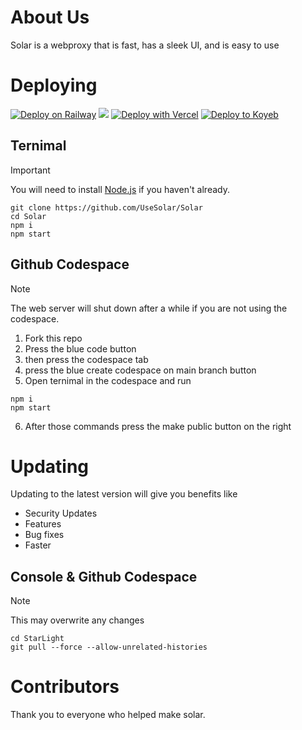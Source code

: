 # About Us

Solar is a webproxy that is fast, has a sleek UI, and is easy to use

# Deploying

[![Deploy on Railway](https://binbashbanana.github.io/deploy-buttons/buttons/remade/railway.svg)](https://railway.app/template/h7StcI?referralCode=u82tqg)
<a href="https://render.com/deploy?repo=https://github.com/usesolar/solar">
<img src="https://raw.githubusercontent.com/BinBashBanana/deploy-buttons/main/buttons/remade/render.svg"></img></a>
[![Deploy with Vercel](https://binbashbanana.github.io/deploy-buttons/buttons/remade/vercel.svg)](https://vercel.com/new/clone?repositoryurl=https://github.com/usesolar/solar)
[![Deploy to Koyeb](https://binbashbanana.github.io/deploy-buttons/buttons/remade/koyeb.svg)](https://app.koyeb.com/deploy?type=git&repository=github.com/usesolar/solar)

## Ternimal

> [!IMPORTANT]
> You will need to install [Node.js](https://nodejs.org/en/download/package-manager) if you haven't already.

```
git clone https://github.com/UseSolar/Solar
cd Solar
npm i
npm start
```

## Github Codespace

> [!NOTE]
> The web server will shut down after a while if you are not using the codespace.

1. Fork this repo
2. Press the blue code button
3. then press the codespace tab
4. press the blue create codespace on main branch button
5. Open ternimal in the codespace and run

```
npm i
npm start
```

6. After those commands press the make public button on the right

# Updating

Updating to the latest version will give you benefits like

- Security Updates
- Features
- Bug fixes
- Faster

## Console & Github Codespace

> [!NOTE]
> This may overwrite any changes

```
cd StarLight
git pull --force --allow-unrelated-histories
```

# Contributors

Thank you to everyone who helped make solar.

